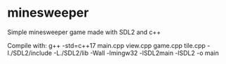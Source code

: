 # minesweeper
Simple minesweeper game made with SDL2 and c++

Compile with: g++ -std=c++17 main.cpp view.cpp game.cpp tile.cpp -I./SDL2/include -L./SDL2/lib -Wall -lmingw32 -lSDL2main -lSDL2 -o main